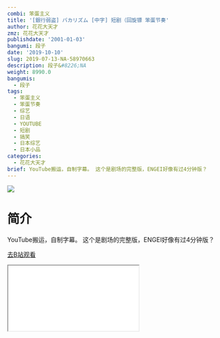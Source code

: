 ```yaml
---
combi: 笨蛋主义
title: '[銀行弱盗] バカリズム [中字] 短剧（回旋镖 笨蛋节奏'
author: 花花大天才
zmz: 花花大天才
publishdate: '2001-01-03'
bangumi: 段子
date: '2019-10-10'
slug: 2019-07-13-NA-58970663
description: 段子&#8226;NA
weight: 8990.0
bangumis:
  - 段子
tags:
  - 笨蛋主义
  - 笨蛋节奏
  - 综艺
  - 日语
  - YOUTUBE
  - 短剧
  - 搞笑
  - 日本综艺
  - 日本小品
categories:
  - 花花大天才
brief: YouTube搬运，自制字幕。 这个是剧场的完整版，ENGEI好像有过4分钟版？
---
```

![](https://raw.githubusercontent.com/tcgriffith/owaraisite/master/static/tmpimg/3d5516b50ea9c247f16bf3e6d60041a19cd429d7.jpg.480.jpg)
# 简介  
YouTube搬运，自制字幕。
这个是剧场的完整版，ENGEI好像有过4分钟版？  

[去B站观看](https://www.bilibili.com/video/av58970663/)
<div class ="resp-container"><iframe class="testiframe" src="//player.bilibili.com/player.html?aid=58970663"", scrolling="no", allowfullscreen="true" > </iframe></div> 
